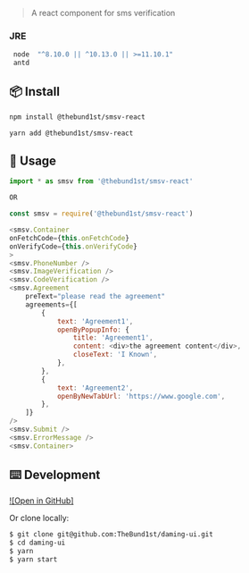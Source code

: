 > A react component for sms verification

### JRE

```javascript
 node  "^8.10.0 || ^10.13.0 || >=11.10.1"
 antd
```

## 📦 Install

```bash
npm install @thebund1st/smsv-react
```

```bash
yarn add @thebund1st/smsv-react
```

## 🔨 Usage

```javascript
import * as smsv from '@thebund1st/smsv-react'

OR

const smsv = require('@thebund1st/smsv-react')
```

```javascript
<smsv.Container
onFetchCode={this.onFetchCode}
onVerifyCode={this.onVerifyCode}
>
<smsv.PhoneNumber />
<smsv.ImageVerification />
<smsv.CodeVerification />
<smsv.Agreement
    preText="please read the agreement"
    agreements={[
        {
            text: 'Agreement1',
            openByPopupInfo: {
                title: 'Agreement1',
                content: <div>the agreement content</div>,
                closeText: 'I Known',
            },
        },
        {
            text: 'Agreement2',
            openByNewTabUrl: 'https://www.google.com',
        },
    ]}
/>
<smsv.Submit />
<smsv.ErrorMessage />
<smsv.Container>
```

## ⌨️ Development

[![Open in GitHub]](https://github.com/TheBund1st/daming-ui.git)

Or clone locally:

```bash
$ git clone git@github.com:TheBund1st/daming-ui.git
$ cd daming-ui
$ yarn
$ yarn start
```
